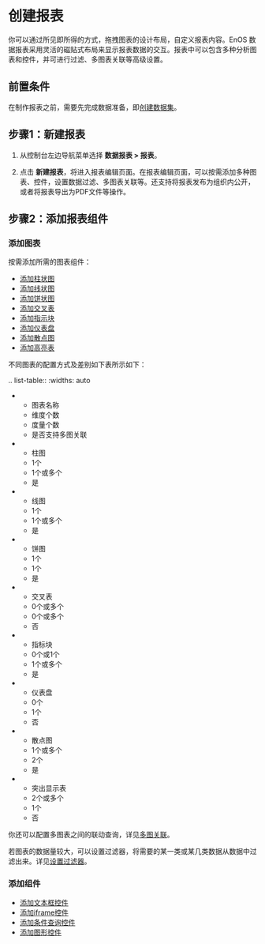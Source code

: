 # 创建报表

你可以通过所见即所得的方式，拖拽图表的设计布局，自定义报表内容。EnOS 数据报表采用灵活的磁贴式布局来显示报表数据的交互。报表中可以包含多种分析图表和控件，并可进行过滤、多图表关联等高级设置。

## 前置条件

在制作报表之前，需要先完成数据准备，即[创建数据集](creating_dataset)。

## 步骤1：新建报表

1. 从控制台左边导航菜单选择 **数据报表 > 报表**。

2. 点击 **新建报表**，将进入报表编辑页面。在报表编辑页面，可以按需添加多种图表、控件，设置数据过滤、多图表关联等。还支持将报表发布为组织内公开，或者将报表导出为PDF文件等操作。

## 步骤2：添加报表组件

### 添加图表

按需添加所需的图表组件：

- [添加柱状图](charts_controls/bar_chart)
- [添加线状图](charts_controls/line_chart)
- [添加饼状图](charts_controls/pie_chart)
- [添加交叉表](charts_controls/cross_table)
- [添加指示块](charts_controls/indicating_block)
- [添加仪表盘](charts_controls/gauge)
- [添加散点图](charts_controls/scatter_chart)
- [添加高亮表](charts_controls/highlight_table)

不同图表的配置方式及差别如下表所示如下：

.. list-table::
   :widths: auto

   * - 图表名称
     - 维度个数
     - 度量个数
     - 是否支持多图关联
   * - 柱图
     - 1个
     - 1个或多个
     - 是
   * - 线图
     - 1个
     - 1个或多个
     - 是
   * - 饼图
     - 1个
     - 1个
     - 是
   * - 交叉表
     - 0个或多个
     - 0个或多个
     - 否
   * - 指标块
     - 0个或1个
     - 1个或多个
     - 是
   * - 仪表盘
     - 0个
     - 1个
     - 否
   * - 散点图
     - 1个或多个
     - 2个
     - 是
   * - 突出显示表
     - 2个或多个
     - 1个
     - 否

你还可以配置多图表之间的联动查询，详见[多图关联](charts_controls/multiple_chart_interlock)。

若图表的数据量较大，可以设置过滤器，将需要的某一类或某几类数据从数据中过滤出来。详见[设置过滤器](charts_controls/filter)。

### 添加组件

- [添加文本框控件](charts_controls/textbox)
- [添加iframe控件](charts_controls/iframe)
- [添加条件查询控件](charts_controls/conditioned_query)
- [添加图形控件](charts_controls/figure)

